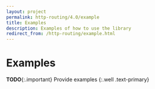 ```yaml
---
layout: project
permalink: http-routing/4.0/example
title: Examples
description: Examples of how to use the library
redirect_from: /http-routing/example.html
---
```

# Examples

**TODO**{:.important}
Provide examples 
{:.well .text-primary}